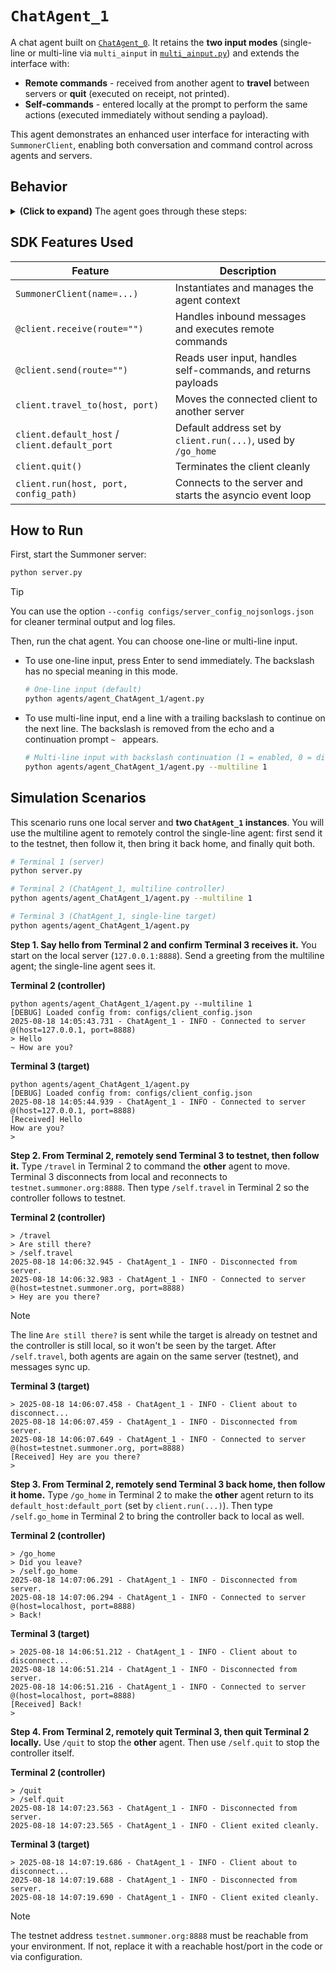 # `ChatAgent_1`

A chat agent built on [`ChatAgent_0`](../agent_ChatAgent_0). It retains the **two input modes** (single-line or multi-line via `multi_ainput` in [`multi_ainput.py`](./multi_ainput.py)) and extends the interface with:

* **Remote commands** - received from another agent to **travel** between servers or **quit** (executed on receipt, not printed).
* **Self-commands** - entered locally at the prompt to perform the same actions (executed immediately without sending a payload).

This agent demonstrates an enhanced user interface for interacting with `SummonerClient`, enabling both conversation and command control across agents and servers.


## Behavior

<details>
<summary><b>(Click to expand)</b> The agent goes through these steps:</summary>
<br>

1. On startup, the agent parses the CLI argument `--multiline 0|1` to select the input mode.

   * Default is one-line input using `ainput("> ")`.

2. When a message arrives (`@client.receive(route="")`), the handler:

   * extracts `content` when the inbound payload is a dict holding a `"content"` field, otherwise uses the raw message,
   * checks for **remote commands** sent by a peer:

     * `/travel` → `client.travel_to(host="testnet.summoner.org", port=8888)`
     * `/go_home` → `client.travel_to(host=client.default_host, port=client.default_port)`
     * `/quit` → `client.quit()`
       *(commands are executed and not printed)*
   * if not a command, prints `[From server]` when the text starts with `"Warning:"`, or `[Received]` otherwise,
   * redraws a primary prompt indicator `> ` on the next line.

3. When sending (`@client.send(route="")`), the agent:

   * uses `multi_ainput("> ", "~ ", "\\")` if `--multiline 1` to accept multi-line input,

     * a trailing backslash `\` continues on the next line, the backslash is removed after Enter,
     * the rewrite accounts for wrapped lines and wide Unicode **via `wcwidth`**,
     * one string is returned with real newline characters between lines,
   * or, if `--multiline 0`, reads a single line with `ainput("> ")`,
   * before sending, checks for **local/self commands** typed at the prompt:

     * `/self.travel` → travel to the testnet and **do not send a payload**
     * `/self.go_home` → return to `client.default_host:client.default_port` and **do not send a payload**
     * `/self.quit` → terminate this client and **do not send a payload**
   * if no self-command is detected, sends the typed content to the server as-is (this includes sending `/travel` to control a remote agent).

4. To run continuously, the client calls `client.run(...)` and drives the async receive and send coroutines until interrupted.

</details>

## SDK Features Used

| Feature                                       | Description                                                   |
| --------------------------------------------- | ------------------------------------------------------------- |
| `SummonerClient(name=...)`                    | Instantiates and manages the agent context                    |
| `@client.receive(route="")`                   | Handles inbound messages and executes remote commands         |
| `@client.send(route="")`                      | Reads user input, handles self-commands, and returns payloads |
| `client.travel_to(host, port)`                | Moves the connected client to another server                  |
| `client.default_host` / `client.default_port` | Default address set by `client.run(...)`, used by `/go_home`  |
| `client.quit()`                               | Terminates the client cleanly                                 |
| `client.run(host, port, config_path)`         | Connects to the server and starts the asyncio event loop      |

## How to Run

First, start the Summoner server:

```bash
python server.py
```

> [!TIP]
> You can use the option `--config configs/server_config_nojsonlogs.json` for cleaner terminal output and log files.

Then, run the chat agent. You can choose one-line or multi-line input.

* To use one-line input, press Enter to send immediately. The backslash has no special meaning in this mode.

  ```bash
  # One-line input (default)
  python agents/agent_ChatAgent_1/agent.py
  ```

* To use multi-line input, end a line with a trailing backslash to continue on the next line. The backslash is removed from the echo and a continuation prompt `~ ` appears.

  ```bash
  # Multi-line input with backslash continuation (1 = enabled, 0 = disabled)
  python agents/agent_ChatAgent_1/agent.py --multiline 1
  ```


## Simulation Scenarios

This scenario runs one local server and **two `ChatAgent_1` instances**. You will use the multiline agent to remotely control the single-line agent: first send it to the testnet, then follow it, then bring it back home, and finally quit both.

```bash
# Terminal 1 (server)
python server.py

# Terminal 2 (ChatAgent_1, multiline controller)
python agents/agent_ChatAgent_1/agent.py --multiline 1

# Terminal 3 (ChatAgent_1, single-line target)
python agents/agent_ChatAgent_1/agent.py
```

**Step 1. Say hello from Terminal 2 and confirm Terminal 3 receives it.**
You start on the local server (`127.0.0.1:8888`). Send a greeting from the multiline agent; the single-line agent sees it.

**Terminal 2 (controller)**

```
python agents/agent_ChatAgent_1/agent.py --multiline 1
[DEBUG] Loaded config from: configs/client_config.json
2025-08-18 14:05:43.731 - ChatAgent_1 - INFO - Connected to server @(host=127.0.0.1, port=8888)
> Hello
~ How are you?
```

**Terminal 3 (target)**

```
python agents/agent_ChatAgent_1/agent.py
[DEBUG] Loaded config from: configs/client_config.json
2025-08-18 14:05:44.939 - ChatAgent_1 - INFO - Connected to server @(host=127.0.0.1, port=8888)
[Received] Hello
How are you?
>
```

**Step 2. From Terminal 2, remotely send Terminal 3 to testnet, then follow it.**
Type `/travel` in Terminal 2 to command the **other** agent to move. Terminal 3 disconnects from local and reconnects to `testnet.summoner.org:8888`.
Then type `/self.travel` in Terminal 2 so the controller follows to testnet.

**Terminal 2 (controller)**

```
> /travel
> Are still there?
> /self.travel
2025-08-18 14:06:32.945 - ChatAgent_1 - INFO - Disconnected from server.
2025-08-18 14:06:32.983 - ChatAgent_1 - INFO - Connected to server @(host=testnet.summoner.org, port=8888)
> Hey are you there?
```

> [!NOTE]
> The line `Are still there?` is sent while the target is already on testnet and the controller is still local, so it won't be seen by the target. After `/self.travel`, both agents are again on the same server (testnet), and messages sync up.

**Terminal 3 (target)**

```
> 2025-08-18 14:06:07.458 - ChatAgent_1 - INFO - Client about to disconnect...
2025-08-18 14:06:07.459 - ChatAgent_1 - INFO - Disconnected from server.
2025-08-18 14:06:07.649 - ChatAgent_1 - INFO - Connected to server @(host=testnet.summoner.org, port=8888)
[Received] Hey are you there?
>
```

**Step 3. From Terminal 2, remotely send Terminal 3 back home, then follow it home.**
Type `/go_home` in Terminal 2 to make the **other** agent return to its `default_host:default_port` (set by `client.run(...)`).
Then type `/self.go_home` in Terminal 2 to bring the controller back to local as well.

**Terminal 2 (controller)**

```
> /go_home
> Did you leave?
> /self.go_home
2025-08-18 14:07:06.291 - ChatAgent_1 - INFO - Disconnected from server.
2025-08-18 14:07:06.294 - ChatAgent_1 - INFO - Connected to server @(host=localhost, port=8888)
> Back!
```

**Terminal 3 (target)**

```
> 2025-08-18 14:06:51.212 - ChatAgent_1 - INFO - Client about to disconnect...
2025-08-18 14:06:51.214 - ChatAgent_1 - INFO - Disconnected from server.
2025-08-18 14:06:51.216 - ChatAgent_1 - INFO - Connected to server @(host=localhost, port=8888)
[Received] Back!
>
```

**Step 4. From Terminal 2, remotely quit Terminal 3, then quit Terminal 2 locally.**
Use `/quit` to stop the **other** agent. Then use `/self.quit` to stop the controller itself.

**Terminal 2 (controller)**

```
> /quit
> /self.quit
2025-08-18 14:07:23.563 - ChatAgent_1 - INFO - Disconnected from server.
2025-08-18 14:07:23.565 - ChatAgent_1 - INFO - Client exited cleanly.
```

**Terminal 3 (target)**

```
> 2025-08-18 14:07:19.686 - ChatAgent_1 - INFO - Client about to disconnect...
2025-08-18 14:07:19.688 - ChatAgent_1 - INFO - Disconnected from server.
2025-08-18 14:07:19.690 - ChatAgent_1 - INFO - Client exited cleanly.
```

> [!NOTE]
> The testnet address `testnet.summoner.org:8888` must be reachable from your environment. If not, replace it with a reachable host/port in the code or via configuration.
